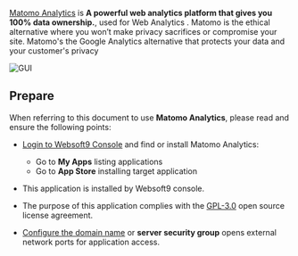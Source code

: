 [Matomo Analytics](https://matomo.org/) is **A powerful web analytics platform that gives you 100% data ownership.**, used for Web Analytics . Matomo is the ethical alternative where you won’t make privacy sacrifices or compromise your site. Matomo's the Google Analytics alternative that protects your data and your customer's privacy


![GUI](https://libs.websoft9.com/Websoft9/DocsPicture/zh/matomo/matomo-show-websoft9.png)


## Prepare

When referring to this document to use **Matomo Analytics**, please read and ensure the following points:

- [Login to Websoft9 Console](./login-console) and find or install Matomo Analytics:
  - Go to **My Apps** listing applications 
  - Go to **App Store** installing target application

- This application is installed by Websoft9 console.


- The purpose of this application complies with the [GPL-3.0](https://opensource.org/licenses/GPL-3.0) open source license agreement.


- [Configure the domain name](./domain-set) or **server security group** opens external network ports for application access.